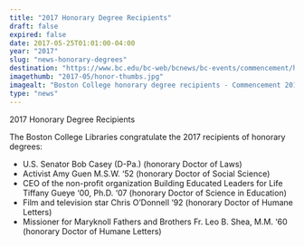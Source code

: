 ```yaml
---
title: "2017 Honorary Degree Recipients"
draft: false
expired: false
date: 2017-05-25T01:01:00-04:00
year: "2017"
slug: "news-honorary-degrees"
destination: "https://www.bc.edu/bc-web/bcnews/bc-events/commencement/hdr-citations-2017.html"
imagethumb: "2017-05/honor-thumbs.jpg"
imagealt: "Boston College honorary degree recipients - Commencement 2017"
type: "news"
---
```


2017 Honorary Degree Recipients

The Boston College Libraries congratulate the 2017 recipients of honorary degrees:
<ul>
<li>U.S. Senator Bob Casey (D-Pa.) (honorary Doctor of Laws)</li>
<li>Activist Amy Guen M.S.W. ‘52 (honorary Doctor of Social Science)</li>
<li>CEO of the non-profit organization Building Educated Leaders for Life Tiffany Gueye ‘00, Ph.D. ‘07 (honorary Doctor of Science in Education)</li>
<li>Film and television star Chris O’Donnell ‘92 (honorary Doctor of Humane Letters)</li>
<li>Missioner for Maryknoll Fathers and Brothers Fr. Leo B. Shea, M.M. ‘60 (honorary Doctor of Humane Letters)</li>
</ul>

